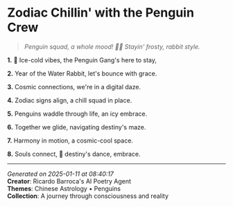 # Zodiac Chillin' with the Penguin Crew

> *Penguin squad, a whole mood! 🐧🐰 Stayin' frosty, rabbit style.*

**1.** 🐧 Ice-cold vibes, the Penguin Gang's here to stay,


**2.** Year of the Water Rabbit, let's bounce with grace.


**3.** Cosmic connections, we're in a digital daze.


**4.** Zodiac signs align, a chill squad in place.


**5.** Penguins waddle through life, an icy embrace.


**6.** Together we glide, navigating destiny's maze.


**7.** Harmony in motion, a cosmic-cool space.


**8.** Souls connect, 🐲 destiny's dance, embrace.



---

*Generated on 2025-01-11 at 08:40:17*  
**Creator**: Ricardo Barroca's AI Poetry Agent  
**Themes**: Chinese Astrology • Penguins  
**Collection**: A journey through consciousness and reality